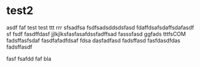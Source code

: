 test2
=====
asdf
faf
test
test
ttt
rrr
sfsadfsa
fsdfsadsddsdsfasd
fdaffdsafsdaffsdafasdf
sf
fsdf
fasdffdasf
jjlkjlksfasfasafdssfadffsad
fasssfasd
ggfads
tttfsCOM
fadsffasfsdaf
fasdfafadfdsaf fdsa
dasfadfasd
fadsffasd
fasfdasdfdas
fadsffasdf

fasf
fsafdd
faf
bla

